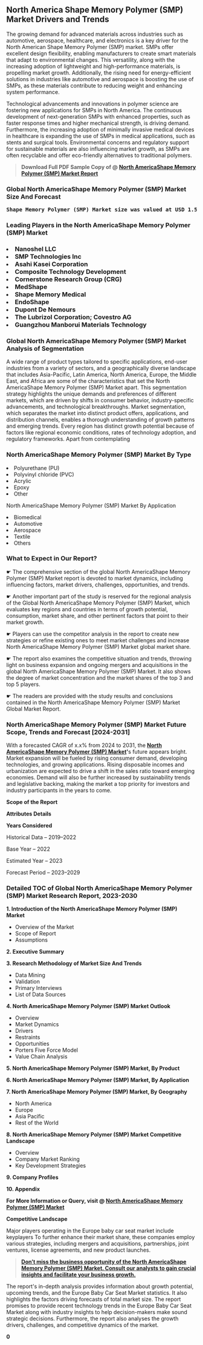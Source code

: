 <p> <h2>North America Shape Memory Polymer (SMP) Market Drivers and Trends</h2><p>The growing demand for advanced materials across industries such as automotive, aerospace, healthcare, and electronics is a key driver for the North American Shape Memory Polymer (SMP) market. SMPs offer excellent design flexibility, enabling manufacturers to create smart materials that adapt to environmental changes. This versatility, along with the increasing adoption of lightweight and high-performance materials, is propelling market growth. Additionally, the rising need for energy-efficient solutions in industries like automotive and aerospace is boosting the use of SMPs, as these materials contribute to reducing weight and enhancing system performance.</p><p>Technological advancements and innovations in polymer science are fostering new applications for SMPs in North America. The continuous development of next-generation SMPs with enhanced properties, such as faster response times and higher mechanical strength, is driving demand. Furthermore, the increasing adoption of minimally invasive medical devices in healthcare is expanding the use of SMPs in medical applications, such as stents and surgical tools. Environmental concerns and regulatory support for sustainable materials are also influencing market growth, as SMPs are often recyclable and offer eco-friendly alternatives to traditional polymers.</p></p><blockquote id="" class=""><strong>Download Full PDF Sample Copy of @&nbsp;<a href="https://www.verifiedmarketreports.com/download-sample/?rid=305020&utm_source=GitHub-Jan&utm_medium=256" target="_blank">North AmericaShape Memory Polymer (SMP) Market Report</a>&nbsp;&nbsp;</strong></blockquote><h3 id="" class=""><strong>Global&nbsp;North AmericaShape Memory Polymer (SMP) Market Size And Forecast</strong></h3><pre class="reader-text-block__code-block"><strong>Shape Memory Polymer (SMP) Market size was valued at USD 1.5 Billion in 2022 and is projected to reach USD 3.2 Billion by 2030, growing at a CAGR of 10.3% from 2024 to 2030.</strong></pre><h3 id="" class="">Leading Players in the&nbsp;North AmericaShape Memory Polymer (SMP) Market</h3><h3 class=""></Li><Li>Nanoshel LLC</Li><Li> SMP Technologies Inc</Li><Li> Asahi Kasei Corporation</Li><Li> Composite Technology Development</Li><Li> Cornerstone Research Group (CRG)</Li><Li> MedShape</Li><Li> Shape Memory Medical</Li><Li> EndoShape</Li><Li> Dupont De Nemours</Li><Li> The Lubrizol Corporation; Covestro AG</Li><Li> Guangzhou Manborui Materials Technology</h3><h3 id="" class="">Global&nbsp;North AmericaShape Memory Polymer (SMP) Market Analysis of Segmentation</h3><p id="" class="">A wide range of product types tailored to specific applications, end-user industries from a variety of sectors, and a geographically diverse landscape that includes Asia-Pacific, Latin America, North America, Europe, the Middle East, and Africa are some of the characteristics that set the North AmericaShape Memory Polymer (SMP) Market apart. This segmentation strategy highlights the unique demands and preferences of different markets, which are driven by shifts in consumer behavior, industry-specific advancements, and technological breakthroughs. Market segmentation, which separates the market into distinct product offers, applications, and distribution channels, enables a thorough understanding of growth patterns and emerging trends. Every region has distinct growth potential because of factors like regional economic conditions, rates of technology adoption, and regulatory frameworks. Apart from contemplating</p><h3 id="" class="">North AmericaShape Memory Polymer (SMP) Market&nbsp;By Type</h3><p></Li><Li>Polyurethane (PU)</Li><Li> Polyvinyl chloride (PVC)</Li><Li> Acrylic</Li><Li> Epoxy</Li><Li> Other</p><div class="" data-test-id=""><p>North AmericaShape Memory Polymer (SMP) Market&nbsp;By Application</p></div><p class=""></Li><Li>Biomedical</Li><Li> Automotive</Li><Li> Aerospace</Li><Li> Textile</Li><Li> Others</p><div class="" data-test-id=""><h3><span class="">What to Expect in Our Report?</span></h3></div><div class="" data-test-id=""><p><span class="">☛ The comprehensive section of the global North AmericaShape Memory Polymer (SMP) Market report is devoted to market dynamics, including influencing factors, market drivers, challenges, opportunities, and trends.</span></p></div><div class="" data-test-id=""><p><span class="">☛ Another important part of the study is reserved for the regional analysis of the Global North AmericaShape Memory Polymer (SMP) Market, which evaluates key regions and countries in terms of growth potential, consumption, market share, and other pertinent factors that point to their market growth.</span></p></div><div class="" data-test-id=""><p><span class="">☛ Players can use the competitor analysis in the report to create new strategies or refine existing ones to meet market challenges and increase North AmericaShape Memory Polymer (SMP) Market global market share.</span></p></div><div class="" data-test-id=""><p><span class="">☛ The report also examines the competitive situation and trends, throwing light on business expansion and ongoing mergers and acquisitions in the global North AmericaShape Memory Polymer (SMP) Market. It also shows the degree of market concentration and the market shares of the top 3 and top 5 players.</span></p></div><div class="" data-test-id=""><p><span class="">☛ The readers are provided with the study results and conclusions contained in the North AmericaShape Memory Polymer (SMP) Market Global Market Report.</span></p></div><div class="" data-test-id=""><h3><span class="">North AmericaShape Memory Polymer (SMP) Market Future Scope, Trends and Forecast [2024-2031]</span></h3></div><div class="" data-test-id=""><p><span class="">With a forecasted CAGR of x.x% from 2024 to 2031, the <strong><a href="https://www.verifiedmarketreports.com/download-sample/?rid=305020&utm_source=GitHub-Jan&utm_medium=256" target="_blank">North AmericaShape Memory Polymer (SMP) Market</a>'</strong>s future appears bright. Market expansion will be fueled by rising consumer demand, developing technologies, and growing applications. Rising disposable incomes and urbanization are expected to drive a shift in the sales ratio toward emerging economies. Demand will also be further increased by sustainability trends and legislative backing, making the market a top priority for investors and industry participants in the years to come.</span></p><p id="ember66" class="ember-view reader-text-block__paragraph"><strong>Scope of the Report</strong></p><p id="ember67" class="ember-view reader-text-block__paragraph"><strong>Attributes Details</strong></p><p id="ember68" class="ember-view reader-text-block__paragraph"><strong>Years Considered</strong></p><p id="ember69" class="ember-view reader-text-block__paragraph">Historical Data &ndash; 2019&ndash;2022</p><p id="ember70" class="ember-view reader-text-block__paragraph">Base Year &ndash; 2022</p><p id="ember71" class="ember-view reader-text-block__paragraph">Estimated Year &ndash; 2023</p><p id="ember72" class="ember-view reader-text-block__paragraph">Forecast Period &ndash; 2023&ndash;2029</p></div><h3 id="" class="">Detailed TOC of Global North AmericaShape Memory Polymer (SMP) Market Research Report, 2023-2030</h3><p id="" class=""><strong>1. Introduction of the North AmericaShape Memory Polymer (SMP) Market</strong></p><ul><li>Overview of the Market</li><li>Scope of Report</li><li>Assumptions</li></ul><p id="" class=""><strong>2. Executive Summary</strong></p><p id="" class=""><strong>3. Research Methodology of Market Size And Trends</strong></p><ul><li>Data Mining</li><li>Validation</li><li>Primary Interviews</li><li>List of Data Sources</li></ul><p id="" class=""><strong>4. North AmericaShape Memory Polymer (SMP) Market Outlook</strong></p><ul><li>Overview</li><li>Market Dynamics</li><li>Drivers</li><li>Restraints</li><li>Opportunities</li><li>Porters Five Force Model</li><li>Value Chain Analysis</li></ul><p id="" class=""><strong>5. North AmericaShape Memory Polymer (SMP) Market, By Product</strong></p><p id="" class=""><strong>6. North AmericaShape Memory Polymer (SMP) Market, By Application</strong></p><p id="" class=""><strong>7. North AmericaShape Memory Polymer (SMP) Market, By Geography</strong></p><ul><li>North America</li><li>Europe</li><li>Asia Pacific</li><li>Rest of the World</li></ul><p id="" class=""><strong>8. North AmericaShape Memory Polymer (SMP) Market Competitive Landscape</strong></p><ul><li>Overview</li><li>Company Market Ranking</li><li>Key Development Strategies</li></ul><p id="" class=""><strong>9. Company Profiles</strong></p><p id="" class=""><strong>10. Appendix</strong></p><p><strong>For More Information or Query, visit&nbsp;@ <a href="https://www.verifiedmarketreports.com/product/shape-memory-polymer-smp-market/" target="_blank">North AmericaShape Memory Polymer (SMP) Market</a></strong></p><p id="ember61" class="ember-view reader-text-block__paragraph"><strong>Competitive Landscape</strong></p><p id="ember62" class="ember-view reader-text-block__paragraph">Major players operating in the Europe baby car seat market include keyplayers To further enhance their market share, these companies employ various strategies, including mergers and acquisitions, partnerships, joint ventures, license agreements, and new product launches.</p><blockquote id="ember63" class="ember-view reader-text-block__blockquote"><strong><a href="https://www.verifiedmarketreports.com/download-sample/?rid=305020&utm_source=GitHub-Jan&utm_medium=256" target="_blank">Don&rsquo;t miss the business opportunity of the North AmericaShape Memory Polymer (SMP) Market. Consult our analysts to gain crucial insights and facilitate your business growth.</a></strong></blockquote><p id="ember64" class="ember-view reader-text-block__paragraph">The report's in-depth analysis provides information about growth potential, upcoming trends, and the Europe Baby Car Seat Market statistics. It also highlights the factors driving forecasts of total market size. The report promises to provide recent technology trends in the Europe Baby Car Seat Market along with industry insights to help decision-makers make sound strategic decisions. Furthermore, the report also analyses the growth drivers, challenges, and competitive dynamics of the market.</p><p class="ember-view reader-text-block__paragraph"><strong>0</strong></p>
